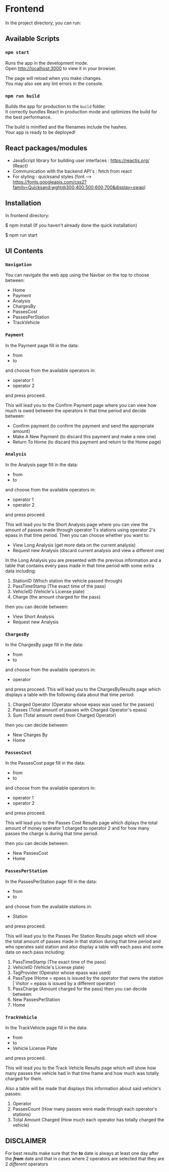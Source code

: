 # Frontend

In the project directory, you can run:
## Available Scripts
### `npm start`

Runs the app in the development mode.\
Open [http://localhost:3000](http://localhost:3000) to view it in your browser.

The page will reload when you make changes.\
You may also see any lint errors in the console.

### `npm run build`

Builds the app for production to the `build` folder.\
It correctly bundles React in production mode and optimizes the build for the best performance.

The build is minified and the filenames include the hashes.\
Your app is ready to be deployed!

## React packages/modules

* JavaScript library for building user interfaces : https://reactjs.org/ (React)
* Communication with the backend API's : fetch from react
* For styling : quicksand styles (font --> https://fonts.googleapis.com/css2?family=Quicksand:wght@300;400;500;600;700&display=swap)
## Installation 

In frontend directory:

$ npm install (If you haven't already done the quick installation)

$ npm run start

## UI Contents

### `Navigation`
You can navigate the web app using the Navbar on the top to choose between:
* Home
* Payment
* Analysis
* ChargesBy
* PassesCost
* PassesPerStation
* TrackVehicle
### `Payment`
In the Payment page fill in the data:
* from
* to

and choose from the available operators in:
* operator 1
* operator 2

and press proceed.

This will lead you to the Confirm Payment page where you can view how much is owed between the operators in that time period and decide between:
* Confirm payment        (to confirm the payment and send the appropriate amount)
* Make A New Payment     (to discard this payment and make a new one)
* Return To Home         (to discard this payment and return to the Home page)

### `Analysis`
In the Analysis page fill in the data:
* from
* to

and choose from the available operators in:
* operator 1
* operator 2

and press proceed.

This will lead you to the Short Analysis page where you can view the amount of passes made through operator 1's stations using operator 2's epass in that time period.
Then you can choose whether you want to:
* View Long Analysis    (get more data on the current analysis)
* Request new Analysis  (discard current analysis and view a different one)

In the Long Analysis you are presented with the previous information and a table that contains every pass made in that time period with some extra data including:
1. StationID         (Which station the vehicle passed through)
2. PassTimeStamp     (The exact time of the pass)
3. VehicleID         (Vehicle's License plate)
4. Charge            (the amount charged for the pass)

then you can decide between:
* View Short Analysis
* Request new Analysis

### `ChargesBy`
In the ChargesBy page fill in the data:
* from
* to

and choose from the available operators in:
* operator

and press proceed.
This will lead you to the ChargesByResults page which displays a table with the following data about that time period:
1. Charged Operator  (Operator whose epass was used for the passes)
2. Passes            (Total amount of passes with Charged Operator's epass)
3. Sum               (Total amount owed from Charged Operator)

then you can decide between:
* New Charges By
* Home

### `PassesCost`
In the PassesCost page fill in the data:
* from
* to

and choose from the available operators in:
* operator 1
* operator 2

and press proceed.

This will lead you to the Passes Cost Results page which diplays the total amount of money operator 1 charged to operator 2 and for how many passes the charge is during that time period.

then you can decide between:
* New PassesCost
* Home

### `PassesPerStation`
In the PassesPerStation page fill in the data:
* from
* to

and choose from the available stations in:
* Station

and press proceed.

This will lead you to the Passes Per Station Results page which will show the total amount of passes made in that station during that time period and who operates said station and also display a table with each pass and some data on each pass including:
1. PassTimeStamp     (The exact time of the pass)
2. VehicleID         (Vehicle's License plate)
3. TagProvider       (Operator whose epass was used)
4. PassType          (Home = epass is issued by the operator that owns the station | Visitor = epass is issued by a different operator)
5. PassCharge        (Amount charged for the pass)
then you can decide between:
6. New PassesPerStation
7. Home

### `TrackVehicle`
In the TrackVehicle page fill in the data:
* from
* to
* Vehicle License Plate

and press proceed.

This will lead you to the Track Vehicle Results page which will show how many passes the vehicle had in that time frame and how much was totally charged for them.

Also a table will be made that displays this information about said vehicle's passes:
1. Operator              
2. PassesCount           (How many passes were made through each operator's stations)
3. Total Amount Charged  (How much each operator has totally charged the vehicle)

## **DISCLAIMER**
For best results make sure that the ***to*** date is always at least one day after the ***from*** date and that in cases where 2 operators are selected that they are 2 *different* operators